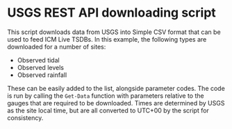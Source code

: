 # USGS REST API downloading script
This script downloads data from USGS into Simple CSV format that can be used to feed ICM Live TSDBs.
In this example, the following types are downloaded for a number of sites:
* Observed tidal
* Observed levels
* Observed rainfall

These can be easily added to the list, alongside parameter codes.
The code is run by calling the `Get-Data` function with parameters relative to the gauges that are required to be downloaded.
Times are determined by USGS as the site local time, but are all converted to UTC+00 by the script for consistency.
